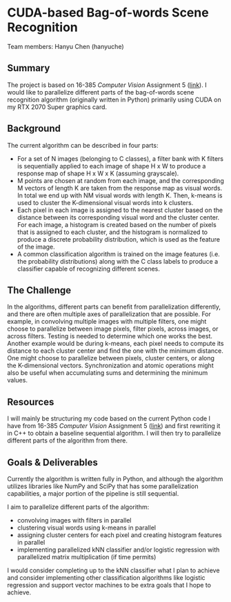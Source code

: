 # CUDA-based Bag-of-words Scene Recognition

Team members: Hanyu Chen (hanyuche)

## Summary

The project is based on 16-385 _Computer Vision_ Assignment 5 ([link](http://16385.courses.cs.cmu.edu/spring2021/assignments)). I would like to parallelize different parts of the bag-of-words scene recognition algorithm (originally written in Python) primarily using CUDA on my RTX 2070 Super graphics card.

## Background

The current algorithm can be described in four parts:

- For a set of N images (belonging to C classes), a filter bank with K filters is sequentially applied to each image of shape H x W to produce a response map of shape H x W x K (assuming grayscale).
- M points are chosen at random from each image, and the corresponding M vectors of length K are taken from the response map as visual words. In total we end up with NM visual words with length K. Then, k-means is used to cluster the K-dimensional visual words into k clusters.
- Each pixel in each image is assigned to the nearest cluster based on the distance between its corresponding visual word and the cluster center. For each image, a histogram is created based on the number of pixels that is assigned to each cluster, and the histogram is normalized to produce a discrete probability distribution, which is used as the feature of the image.
- A common classification algorithm is trained on the image features (i.e. the probability distributions) along with the C class labels to produce a classifier capable of recognizing different scenes.


## The Challenge

In the algorithms, different parts can benefit from parallelization differently, and there are often multiple axes of parallelization that are possible. For example, in convolving multiple images with multiple filters, one might choose to parallelize between image pixels, filter pixels, across images, or across filters. Testing is needed to determine which one works the best. Another example would be during k-means, each pixel needs to compute its distance to each cluster center and find the one with the minimum distance. One might choose to parallelize between pixels, cluster centers, or along the K-dimensional vectors. Synchronization and atomic operations might also be useful when accumulating sums and determining the minimum values.


## Resources

I will mainly be structuring my code based on the current Python code I have from 16-385 _Computer Vision_ Assignment 5 ([link](http://16385.courses.cs.cmu.edu/spring2021/assignments)) and first rewriting it in C++ to obtain a baseline sequential algorithm. I will then try to parallelize different parts of the algorithm from there.


## Goals & Deliverables

Currently the algorithm is written fully in Python, and although the algorithm utilizes libraries like NumPy and SciPy that has some parallelization capabilities, a major portion of the pipeline is still sequential. 

I aim to parallelize different parts of the algorithm: 
- convolving images with filters in parallel
- clustering visual words using k-means in parallel
- assigning cluster centers for each pixel and creating histogram features in parallel
- implementing parallelized kNN classifier and/or logistic regression with parallelized matrix multiplication (if time permits)

I would consider completing up to the kNN classifier what I plan to achieve and consider implementing other classification algorithms like logistic regression and support vector machines to be extra goals that I hope to achieve.
